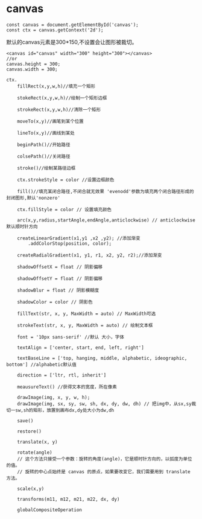 # canvas

    const canvas = document.getElementById('canvas');
    const ctx = canvas.getContext('2d');

默认的canvas元素是300*150,不设置会让图形被裁切。

    <canvas id="canvas" width="300" height="300"></canvas>
    //or
    canvas.height = 300;
    canvas.width = 300;

    ctx.
        fillRect(x,y,w,h)//填充一个矩形

        stokeRect(x,y,w,h)//绘制一个矩形边框

        strokeRect(x,y,w,h)//清除一个矩形

        moveTo(x,y)//画笔到某个位置

        lineTo(x,y)//画线到某处

        beginPath()//开始路径

        colsePath()//关闭路径

        stroke()//绘制某路径边框

        ctx.strokeStyle = color //设置边框颜色

        fill()//填充某闭合路径,不闭合就无效果 'evenodd'参数为填充两个闭合路径形成的封闭图形,默认'nonzero'

        ctx.fillStyle = color // 设置填充颜色

        arc(x,y,radius,startAngle,endAngle,anticlockwise) // anticlockwise 默认顺时针方向

        createLinearGradient(x1,y1 ,x2 ,y2); //添加渐变
            .addColorStop(position, color);

        createRadialGradient(x1, y1, r1, x2, y2, r2);//添加渐变

        shadowOffsetX = float // 阴影偏移

        shadowOffsetY = float // 阴影偏移

        shadowBlur = float // 阴影模糊度

        shadowColor = color // 阴影色

        fillText(str, x, y, MaxWidth = auto) // MaxWidth可选

        strokeText(str, x, y, MaxWidth = auto) // 绘制文本框

        font = '10px sans-serif' //默认 大小，字体

        textAlign = ['center, start, end, left, right']

        textBaseLine = ['top, hanging, middle, alphabetic, ideographic, bottom'] //alphabetic默认值

        direction = ['ltr, rtl, inherit']

        meausureText() //获得文本的宽度，所在像素

        drawImage(img, x, y, w, h);
        drawImage(img, sx, sy, sw, sh, dx, dy, dw, dh) // 把img中，从sx,sy裁切一sw,sh的矩形，放置到画布dx,dy处大小为dw,dh

        save()

        restore()

        translate(x, y)

        rotate(angle)
        // 这个方法只接受一个参数：旋转的角度(angle)，它是顺时针方向的，以弧度为单位的值。
        // 旋转的中心点始终是 canvas 的原点，如果要改变它，我们需要用到 translate 方法。

        scale(x,y)

        transforms(m11, m12, m21, m22, dx, dy)

        globalCompositeOperation
